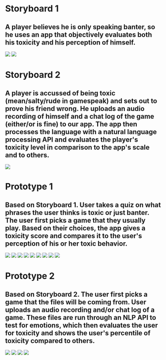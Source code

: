 # Storyboard 1
## A player believes he is only speaking banter, so he uses an app that objectively evaluates both his toxicity and his perception of himself.
![](/prototype-storyboard/Storyboard1.jpg)
![](/prototype-storyboard/Storyboard_1_Finalized.png)

# Storyboard 2
## A player is accussed of being toxic (mean/salty/rude in gamespeak) and sets out to prove his friend wrong. He uploads an audio recording of himself and a chat log of the game (either/or is fine) to our app. The app then processes the language with a natural language processing API and evaluates the player's toxicity level in comparison to the app's scale and to others.
![](/prototype-storyboard/Storyboard2.jpg)

# Prototype 1
## Based on Storyboard 1. User takes a quiz on what phrases the user thinks is toxic or just banter. The user first picks a game that they usually play. Based on their choices, the app gives a toxicity score and compares it to the user's perception of his or her toxic behavior.

![](/prototypes/p1Login.png)
![](/prototypes/p1Profile.png)
![](/prototypes/p1Choose.png)
![](/prototypes/p1ConfirmSelected.png)
![](/prototypes/p1Questions.png)
![](/prototypes/p1Feedback.png)
![](/prototypes/p1Report.png)
![](/prototypes/p1Results.png)
![](/prototypes/p1SuggestImprovements.png)

# Prototype 2
## Based on Storyboard 2. The user first picks a game that the files will be coming from. User uploads an audio recording and/or chat log of a game. These files are run through an NLP API to test for emotions, which then evaluates the user for toxicity and shows the user's percentile of toxicity compared to others.

![](/prototypes/p2Login.png)
![](/prototypes/p2Upload.png)
![](/prototypes/p2Report.png)
![](/prototypes/p2History.png)
